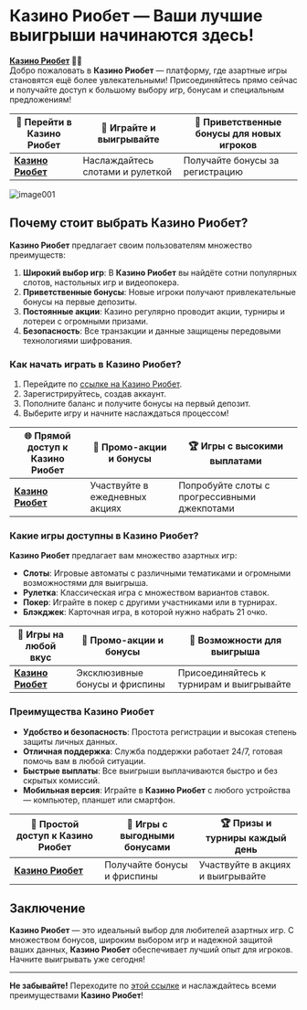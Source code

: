 # Казино Риобет — Ваши лучшие выигрыши начинаются здесь!

**[Казино Риобет](https://brandplay.link/dtx89f2L) 🎰💎**  
Добро пожаловать в **Казино Риобет** — платформу, где азартные игры становятся ещё более увлекательными! Присоединяйтесь прямо сейчас и получайте доступ к большому выбору игр, бонусам и специальным предложениям!

| 🔗 **Перейти в Казино Риобет** | 🎰 **Играйте и выигрывайте** | 💎 **Приветственные бонусы для новых игроков** |
|------------------------------|-----------------------------|-----------------------------------------------|
| [**Казино Риобет**](https://brandplay.link/dtx89f2L) | Наслаждайтесь слотами и рулеткой | Получайте бонусы за регистрацию |
![image001](https://github.com/user-attachments/assets/69e8d03c-bcb6-4368-97a5-cc26ca5e45da)

## Почему стоит выбрать Казино Риобет?

**Казино Риобет** предлагает своим пользователям множество преимуществ:
1. **Широкий выбор игр**: В **Казино Риобет** вы найдёте сотни популярных слотов, настольных игр и видеопокера.
2. **Приветственные бонусы**: Новые игроки получают привлекательные бонусы на первые депозиты.
3. **Постоянные акции**: Казино регулярно проводит акции, турниры и лотереи с огромными призами.
4. **Безопасность**: Все транзакции и данные защищены передовыми технологиями шифрования.

### Как начать играть в Казино Риобет?

1. Перейдите по [ссылке на Казино Риобет](https://brandplay.link/dtx89f2L).
2. Зарегистрируйтесь, создав аккаунт.
3. Пополните баланс и получите бонусы на первый депозит.
4. Выберите игру и начните наслаждаться процессом!

| 🌐 **Прямой доступ к Казино Риобет** | 🎉 **Промо-акции и бонусы** | 🏆 **Игры с высокими выплатами** |
|------------------------------------|---------------------------|---------------------------------|
| [**Казино Риобет**](https://brandplay.link/dtx89f2L) | Участвуйте в ежедневных акциях | Попробуйте слоты с прогрессивными джекпотами |

### Какие игры доступны в Казино Риобет?

**Казино Риобет** предлагает вам множество азартных игр:
- **Слоты**: Игровые автоматы с различными тематиками и огромными возможностями для выигрыша.
- **Рулетка**: Классическая игра с множеством вариантов ставок.
- **Покер**: Играйте в покер с другими участниками или в турнирах.
- **Блэкджек**: Карточная игра, в которой нужно набрать 21 очко.

| 🎰 **Игры на любой вкус** | 💎 **Промо-акции и бонусы** | 🎉 **Возможности для выигрыша** |
|--------------------------|---------------------------|---------------------------------|
| [**Казино Риобет**](https://brandplay.link/dtx89f2L) | Эксклюзивные бонусы и фриспины | Присоединяйтесь к турнирам и выигрывайте |

### Преимущества Казино Риобет

- **Удобство и безопасность**: Простота регистрации и высокая степень защиты личных данных.
- **Отличная поддержка**: Служба поддержки работает 24/7, готовая помочь вам в любой ситуации.
- **Быстрые выплаты**: Все выигрыши выплачиваются быстро и без скрытых комиссий.
- **Мобильная версия**: Играйте в **Казино Риобет** с любого устройства — компьютер, планшет или смартфон.

| 🚀 **Простой доступ к Казино Риобет** | 🎉 **Игры с выгодными бонусами** | 🏆 **Призы и турниры каждый день** |
|-------------------------------------|---------------------------------|-----------------------------------|
| [**Казино Риобет**](https://brandplay.link/dtx89f2L) | Получайте бонусы и фриспины | Участвуйте в акциях и выигрывайте |

## Заключение

**Казино Риобет** — это идеальный выбор для любителей азартных игр. С множеством бонусов, широким выбором игр и надежной защитой ваших данных, **Казино Риобет** обеспечивает лучший опыт для игроков. Начните выигрывать уже сегодня!

---

**Не забывайте!** Переходите по [этой ссылке](https://brandplay.link/dtx89f2L) и наслаждайтесь всеми преимуществами **Казино Риобет**!
